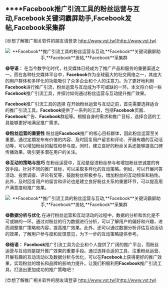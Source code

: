 ## ****Facebook**推广引流工具的粉丝运营与互动,**Facebook**关键词霸屏助手,**Facebook**发帖,**Facebook**采集群**

[😍想了解推广相关软件的朋友请登录 http://www.vst.tw](http://www.vst.tw)

 <center><img src="https://vst.tw/MP4/tuiguang/png/6.png" alt="**Facebook**推广引流工具的粉丝运营与互动,**Facebook**关键词霸屏助手,**Facebook**发帖,**Facebook**采集群"></center>

**😄导语：**
在当今数字化时代，社交媒体已经成为了推广产品和服务的重要渠道之一。而在各种社交媒体平台中，**Facebook**作为全球最大的社交网络之一，其庞大的用户群体和多样化的功能吸引了众多企业和个人的注意力。为了更好地利用**Facebook**进行推广引流，粉丝运营与互动成为不可或缺的一环。本文将介绍一些**Facebook**推广引流工具，并探讨如何通过粉丝运营与互动提升推广效果。

**Facebook**推广引流工具的选择
在开始粉丝运营与互动之前，首先需要选择适合的推广引流工具。**Facebook**提供了一系列的工具，包括**Facebook**页面、**Facebook**广告、**Facebook**群组等。根据自身的需求和推广目标，选择合适的工具能够更好地满足推广需求。

**😄粉丝运营的重要性**
粉丝是**Facebook**推广的核心目标群体，因此粉丝运营至关重要。通过定期发布有价值的内容、及时回复用户留言和评论、开展有趣的互动活动等，可以增加粉丝的黏性和参与度。同时，建立良好的粉丝关系还能够提高口碑传播效果，吸引更多潜在用户的关注。

**😄互动的策略与技巧**
在粉丝运营中，互动是促进粉丝参与和增加粉丝忠诚度的有效手段。针对不同的推广目标，可以采取多样化的互动策略。例如，可以开展问答活动、投票调查、评论有奖等，鼓励粉丝积极参与，增加粉丝的互动频率和粘性。此外，及时回复用户的留言和评论也是建立良好粉丝关系的重要环节，可以提高用户满意度和推广效果。

 <center><img src="https://vst.tw/MP4/tuiguang/png/8.png" alt="**Facebook**推广引流工具的粉丝运营与互动,**Facebook**关键词霸屏助手,**Facebook**发帖,**Facebook**采集群"></center>

**😄数据分析与优化**
在进行粉丝运营和互动活动的过程中，数据的分析和优化是不可或缺的一环。通过对粉丝的行为数据进行分析，可以了解用户的偏好和兴趣，进而调整推广策略和内容，提高推广效果。此外，还可以通过数据分析评估互动活动的效果，了解用户参与度和反馈意见，为下一步的互动策略提供参考。

**😄结语：**
**Facebook**推广引流工具为企业和个人提供了广阔的推广平台，而粉丝运营与互动则是提升推广效果的重要手段。通过选择合适的工具、注重粉丝运营、开展有趣的互动活动以及数据分析与优化，可以在**Facebook**上获得更好的推广效果，实现粉丝的增长和品牌的影响力提升。让我们积极利用**Facebook**推广引流工具，打造出更加成功的推广策略吧！

[😍想了解推广相关软件的朋友请登录 http://www.vst.tw](http://www.vst.tw)



